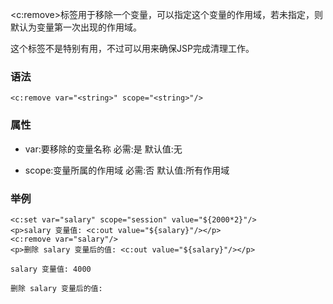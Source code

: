 <c:remove>标签用于移除一个变量，可以指定这个变量的作用域，若未指定，则默认为变量第一次出现的作用域。

这个标签不是特别有用，不过可以用来确保JSP完成清理工作。

### 语法
```
<c:remove var="<string>" scope="<string>"/>
```

### 属性
- var:要移除的变量名称
	必需:是
    默认值:无

- scope:变量所属的作用域
	必需:否
    默认值:所有作用域

### 举例
```
<c:set var="salary" scope="session" value="${2000*2}"/>
<p>salary 变量值: <c:out value="${salary}"/></p>
<c:remove var="salary"/>
<p>删除 salary 变量后的值: <c:out value="${salary}"/></p>

salary 变量值: 4000

删除 salary 变量后的值:
```
